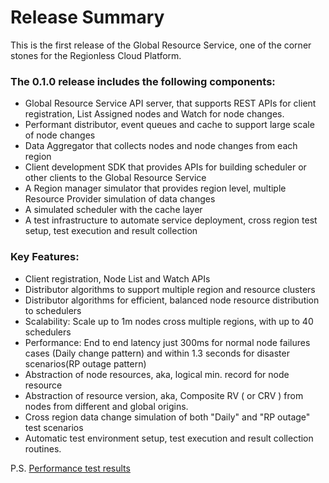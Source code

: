 # Release Summary

This is the first release of the Global Resource Service, one of the corner stones for the Regionless Cloud Platform.

### The 0.1.0 release includes the following components:

* Global Resource Service API server, that supports REST APIs for client registration, List Assigned nodes and Watch for node changes.
* Performant distributor, event queues and cache to support large scale of node changes
* Data Aggregator that collects nodes and node changes from each region
* Client development SDK that provides APIs for building scheduler or other clients to the Global Resource Service
* A Region manager simulator that provides region level, multiple Resource Provider simulation of data changes
* A simulated scheduler with the cache layer
* A test infrastructure to automate service deployment, cross region test setup, test execution and result collection



### Key Features:

* Client registration, Node List and Watch APIs
* Distributor algorithms to support multiple region and resource clusters
* Distributor algorithms for efficient, balanced node resource distribution to schedulers
* Scalability: Scale up to 1m nodes cross multiple regions, with up to 40 schedulers
* Performance: End to end latency just 300ms for normal node failures cases (Daily change pattern) and within 1.3 seconds for disaster scenarios(RP outage pattern)
* Abstraction of node resources, aka, logical min. record for node resource
* Abstraction of resource version, aka, Composite RV ( or CRV ) from nodes from different and global origins. 
* Cross region data change simulation of both "Daily" and "RP outage" test scenarios
* Automatic test environment setup, test execution and result collection routines.


P.S.  [Performance test results](../resource-management/docs/performance/730-2022-perf-results.md)
